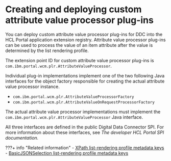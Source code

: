 # Creating and deploying custom attribute value processor plug-ins

You can deploy custom attribute value processor plug-ins for DDC into the HCL Portal application extension registry. Attribute value processor plug-ins can be used to process the value of an item attribute after the value is determined by the list rendering profile.

The extension point ID for custom attribute value processor plug-ins is `com.ibm.portal.wcm.plr.AttributeValueProcessor`.

Individual plug-in implementations implement one of the two following Java interfaces for the object factory responsible for creating the actual attribute value processor instance.

-   `com.ibm.portal.wcm.plr.AttributeValueProcessorFactory`
-   `com.ibm.portal.wcm.plr.AttributeValueOnRequestProcessorFactory`

The actual attribute value processor implementations must implement the `com.ibm.portal.wcm.plr.AttributeValueProcessor` Java interface.

All three interfaces are defined in the public Digital Data Connector SPI. For more information about these interfaces, see *The developer HCL Portal SPI documentation.*


???+ info "Related information"
    - [XPath list-rendering profile metadata keys](../ddc/integrating_remote_xml_data/syntax_xpath_based_list_rendering_profiles/plrf_lr_profl_metadata_keys.md)
    - [BasicJSONSelection list-rendering profile metadata keys](../ddc/integrating_remote_json_data/syntax_basicjsonselection_based_list_rendering_profiles/plrf_lr_profl_metadata_keys_json.md)


